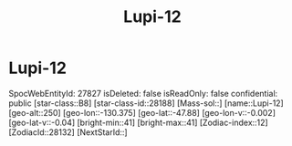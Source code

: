 ﻿---
title: "Lupi-12"
location: [-47.88,-130.375,250]
type: Station
tags:
- astro/Star

---

# Lupi-12

SpocWebEntityId: 27827
isDeleted: false
isReadOnly: false
confidential: public
[star-class::B8]
[star-class-id::28188]
[Mass-sol::]
[name::Lupi-12]
[geo-alt::250]
[geo-lon::-130.375]
[geo-lat::-47.88]
[geo-lon-v::-0.002]
[geo-lat-v::-0.04]
[bright-min::41]
[bright-max::41]
[Zodiac-index::12]
[ZodiacId::28132]
[NextStarId::]

